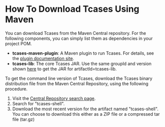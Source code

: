 # How To Download Tcases Using Maven #

You can download Tcases from the Maven Central repository. For the following components, you can simply list them as dependencies in your project POM.

  * **tcases-maven-plugin**: A Maven plugin to run Tcases. For details, see the [plugin documentation site](http://www.cornutum.org/tcases/docs/tcases-maven-plugin/).
  * **tcases-lib**: The core Tcases JAR. Use the same groupId and version shown [here](http://www.cornutum.org/tcases/docs/tcases-maven-plugin/dependency-info.html) to get the JAR for artifactId=tcases-lib.

To get the command line version of Tcases, download the Tcases binary distribution file from the Maven Central Repository, using the following procedure.

  1. Visit the [Central Repository search page](http://search.maven.org/#search%7Cga%7C1%7Ctcases-shell).
  1. Search for "tcases-shell".
  1. Download the most recent version for the artifact named "tcases-shell". You can choose to download this either as a ZIP file or a compressed tar file (tar.gz)
